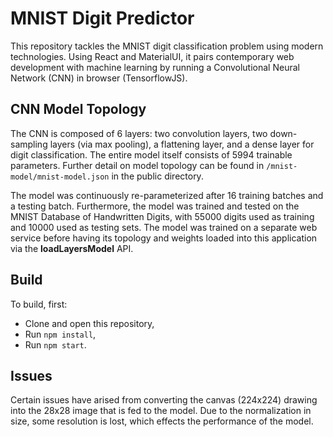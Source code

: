 # MNIST Digit Predictor
This repository tackles the MNIST digit classification problem using modern technologies. Using React and 
MaterialUI, it pairs contemporary web development with machine learning by running a Convolutional Neural Network (CNN)
in browser (TensorflowJS). 

## CNN Model Topology
The CNN is composed of 6 layers: two convolution layers, two down-sampling layers (via max pooling), a flattening layer,
and a dense layer for digit classification. The entire model itself consists of 5994 trainable parameters. Further 
detail on model topology can be found in  `/mnist-model/mnist-model.json` in the public directory.

The model was continuously re-parameterized after 16 training batches and a testing batch. Furthermore, the model was 
trained and tested on the MNIST Database of Handwritten Digits, with 55000 digits used as training and 10000 used as 
testing sets. The model was trained on a separate web service before having its topology and weights loaded into this 
application via the <b>loadLayersModel</b> API. 

## Build
To build, first:
- Clone and open this repository,
- Run `npm install`,
- Run `npm start`.

## Issues
Certain issues have arised from converting the canvas (224x224) drawing into the 28x28 image that is fed to the model. Due to the normalization in size, some resolution is lost, which effects the performance of the model.

